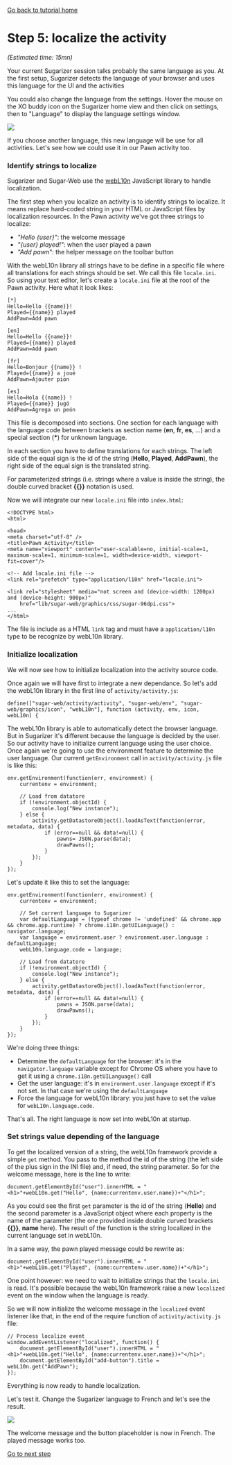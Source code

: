 [Go back to tutorial home](tutorial.md)

# Step 5: localize the activity
*(Estimated time: 15mn)*

Your current Sugarizer session talks probably the same language as you. At the first setup, Sugarizer detects the language of your browser and uses this language for the UI and the activities

You could also change the language from the settings. Hover the mouse on the XO buddy icon on the Sugarizer home view and then click on settings, then to "Language" to display the language settings window.


![](images/tutorial_step5_1.png)

If you choose another language, this new language will be use for all activities. Let's see how we could use it in our Pawn activity too.

### Identify strings to localize

Sugarizer and Sugar-Web use the [webL10n](https://github.com/fabi1cazenave/webL10n) JavaScript library to handle localization.

The first step when you localize an activity is to identify strings to localize. It means replace hard-coded string in your HTML or JavaScript files by localization resources. In the Pawn activity we've got three strings to localize:

* *"Hello {user}"*: the welcome message
* *"{user} played!"*: when the user played a pawn
* *"Add pawn"*: the helper message on the toolbar button

With the webL10n library all strings have to be define in a specific file where all translations for each strings should be set. We call this file `locale.ini`.  So using your text editor, let's create a `locale.ini` file at the root of the Pawn activity. Here what it look likes: 

	[*]
	Hello=Hello {{name}}!
	Played={{name}} played
	AddPawn=Add pawn
	
	[en]
	Hello=Hello {{name}}!
	Played={{name}} played
	AddPawn=Add pawn
	
	[fr]
	Hello=Bonjour {{name}} !
	Played={{name}} a joué
	AddPawn=Ajouter pion
	
	[es]
	Hello=Hola {{name}} !
	Played={{name}} jugó
	AddPawn=Agrega un peón

This file is decomposed into sections. One section for each language with the language code between brackets as section name (**en**, **fr**, **es**, ...) and a special section (**\***) for unknown language.

In each section you have to define translations for each strings. The left side of the equal sign is the id of the string (**Hello**, **Played**, **AddPawn**), the right side of the equal sign is the translated string.

For parameterized strings (i.e. strings where a value is inside the string), the double curved bracket **\{\{\}\}** notation is used.

Now we will integrate our new `locale.ini` file into `index.html`:

	<!DOCTYPE html>
	<html>
	
	<head>
	<meta charset="utf-8" />
	<title>Pawn Activity</title>
	<meta name="viewport" content="user-scalable=no, initial-scale=1, maximum-scale=1, minimum-scale=1, width=device-width, viewport-fit=cover"/>
	
	<!-- Add locale.ini file -->
	<link rel="prefetch" type="application/l10n" href="locale.ini">
	
	<link rel="stylesheet" media="not screen and (device-width: 1200px) and (device-height: 900px)"
		href="lib/sugar-web/graphics/css/sugar-96dpi.css">
	...
	</html>

The file is include as a HTML `link` tag and must have a `application/l10n` type to be recognize by webL10n library.

### Initialize localization

We will now see how to initialize localization into the activity source code.

Once again we will have first to integrate a new dependance. So let's add the webL10n library in the first line of `activity/activity.js`:

	define(["sugar-web/activity/activity", "sugar-web/env", "sugar-web/graphics/icon", "webL10n"], function (activity, env, icon, webL10n) {


The webL10n library is able to automatically detect the browser language. But in Sugarizer it's different because the language is decided by the user. So our activity have to initialize current language using the user choice. Once again we're going to use the environment feature to determine the user language. Our current `getEnvironment` call in `activity/activity.js` file is like this:

	env.getEnvironment(function(err, environment) {
		currentenv = environment;

		// Load from datatore
		if (!environment.objectId) {
			console.log("New instance");
		} else {
			activity.getDatastoreObject().loadAsText(function(error, metadata, data) {
				if (error==null && data!=null) {
					pawns= JSON.parse(data);
					drawPawns();
				}
			});
		}
	});

Let's update it like this to set the language:

	env.getEnvironment(function(err, environment) {
		currentenv = environment;

		// Set current language to Sugarizer
		var defaultLanguage = (typeof chrome != 'undefined' && chrome.app && chrome.app.runtime) ? chrome.i18n.getUILanguage() : navigator.language;
		var language = environment.user ? environment.user.language : defaultLanguage;
		webL10n.language.code = language;

		// Load from datatore
		if (!environment.objectId) {
			console.log("New instance");
		} else {
			activity.getDatastoreObject().loadAsText(function(error, metadata, data) {
				if (error==null && data!=null) {
					pawns = JSON.parse(data);
					drawPawns();
				}
			});
		}
	});

We're doing three things:

* Determine the `defaultLanguage` for the browser: it's in the `navigator.language` variable except for Chrome OS where you have to get it using a `chrome.i18n.getUILanguage()` call
* Get the user language: it's in `environment.user.language` except if it's not set. In that case we're using the `defaultLanguage`
* Force the language for webL10n library: you just have to set the value for `webL10n.language.code`.

That's all. The right language is now set into webL10n at startup.


### Set strings value depending of the language

To get the localized version of a string, the webL10n framework provide a simple `get` method. You pass to the method the id of the string (the left side of the plus sign in the INI file) and, if need, the string parameter. So for the welcome message, here is the line to write:

	document.getElementById("user").innerHTML = "<h1>"+webL10n.get("Hello", {name:currentenv.user.name})+"</h1>";

As you could see the first `get` parameter is the id of the string (**Hello**) and the second parameter is a JavaScript object where each property is the name of the parameter (the one provided inside double curved brackets **\{\{\}\}**, **name** here). The result of the function is the string localized in the current language set in webL10n.

In a same way, the pawn played message could be rewrite as: 

	document.getElementById("user").innerHTML = "<h1>"+webL10n.get("Played", {name:currentenv.user.name})+"</h1>";

One point however: we need to wait to initialize strings that the `locale.ini` is read. It's possible because the webL10n framework raise a new `localized` event on the window when the language is ready.

So we will now initialize the welcome message in the `localized` event listener like that, in the end of the require function of `activity/activity.js` file:

	// Process localize event
	window.addEventListener("localized", function() {
		document.getElementById("user").innerHTML = "<h1>"+webL10n.get("Hello", {name:currentenv.user.name})+"</h1>";
		document.getElementById("add-button").title = webL10n.get("AddPawn");
	});

Everything is now ready to handle localization.

Let's test it. Change the Sugarizer language to French and let's see the result.


![](images/tutorial_step5_2.png)

The welcome message and the button placeholder is now in French. The played message works too.




[Go to next step](tutorial_step6.md)